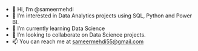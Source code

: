 - 👋 Hi, I’m @sameermehdi
- 👀 I’m interested in Data Analytics projects using SQL, Python and Power BI.
- 🌱 I’m currently learning Data Science
- 💞️  I’m looking to collaborate on Data Science projects.
- 📫 You can reach me at sameermehdi55@gmail.com
<!---
sameermehdi/sameermehdi is a ✨ special ✨ repository because its `README.md` (this file) appears on your GitHub profile.
You can click the Preview link to take a look at your changes.
--->
